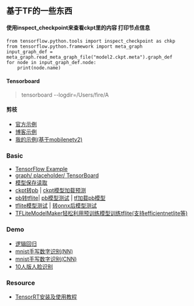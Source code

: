 ## 基于TF的一些东西

#### 使用inspect_checkpoint来查看ckpt里的内容 打印节点信息
~~~
from tensorflow.python.tools import inspect_checkpoint as chkp
from tensorflow.python.framework import meta_graph
input_graph_def = meta_graph.read_meta_graph_file("model2.ckpt.meta").graph_def
for node in input_graph_def.node:
    print(node.name)
~~~

#### Tensorboard
> tensorboard --logdir=/Users/fire/A

#### 剪枝
* [官方示例](https://tensorflow.google.cn/model_optimization/guide/pruning/pruning_with_keras)
* [博客示例](https://www.cnblogs.com/purple5252/p/11812207.html)
* [我的示例(基于mobilenetv2)](./basic/pruned_demo.py)

### Basic

* [TensorFlow Example](./basic/TensorFlowExample.ipynb)
* [graph/ placeholder/ TensorBoard](./basic/Learn_tf.ipynb)
* [模型保存读取](./basic/tf_save_load.ipynb)
* [ckpt转pb](./basic/ckpt2pb.py) | [ckpt模型加载预测](./basic/ckpt_pre.py)
* [pb转tflite](./basic/pb2tflite.py)| [pb模型测试](./basic/tf_pb_pre.py) |  [tf加载pb模型](./basic/read_pb.py)
* [tflite模型测试](./basic/tflite_pre.py) | [转onnx后模型测试](./basic/onnx_pre.py)
* [TFLiteModelMaker轻松利用预训练模型训练tflite(支持efficientnetlite等)](./basic/TFLiteModelMaker)

### Demo

* [逻辑回归](./demo/TF_logsitic.ipynb)
* [mnist手写数字识别(NN)](./demo/basic_mnist_demo.py)
* [mnist手写数字识别(CNN)](./demo/mnist_cnn_demo.py)
* [10人版人脸识别](./demo/ten_people_face_reconize)


### Resource
* [TensorRT安装及使用教程](https://blog.csdn.net/zong596568821xp/article/details/86077553)
